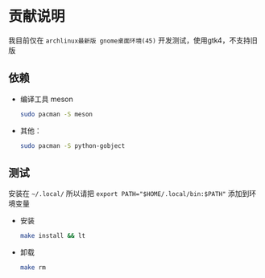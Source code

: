 # 贡献说明


我目前仅在 `archlinux最新版 gnome桌面环境(45)` 开发测试，使用gtk4，不支持旧版

## 依赖

- 编译工具 meson

    ```bash
    sudo pacman -S meson
    ```

- 其他：

    ```bash
    sudo pacman -S python-gobject
    ```

## 测试

安装在 `~/.local/` 所以请把 `export PATH="$HOME/.local/bin:$PATH"` 添加到环境变量

- 安装

    ```bash
    make install && lt 
    ```

- 卸载

    ```bash
    make rm
    ```
